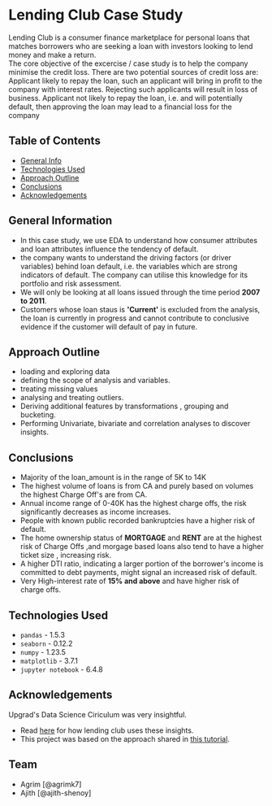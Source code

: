 # Lending Club Case Study
<p> Lending Club is a consumer finance marketplace for personal loans that matches borrowers who are seeking a loan with investors looking to lend money and make a return.
<br>The core objective of the excercise / case study is to help the company minimise the credit loss. There are two potential sources of credit loss are:
Applicant likely to repay the loan, such an applicant will bring in profit to the company with interest rates. Rejecting such applicants will result in loss of business.
Applicant not likely to repay the loan, i.e. and will potentially default, then approving the loan may lead to a financial loss for the company<p>


## Table of Contents
* [General Info](#general-information)
* [Technologies Used](#technologies-used)
* [Approach Outline](#approach-outline)
* [Conclusions](#conclusions)
* [Acknowledgements](#acknowledgements)

<!-- You can include any other section that is pertinent to your problem -->

## General Information
- In this case study, we use EDA to understand how consumer attributes and loan attributes influence the tendency of default.
- the company wants to understand the driving factors (or driver variables) behind loan default, i.e. the variables which are strong indicators of default.  The company can utilise this knowledge for its portfolio and risk assessment. 
- We will only be looking at all loans issued through the time period **2007 to 2011**.
- Customers whose loan staus is **'Current'** is excluded from the analysis, the loan is currently in progress and cannot contribute to conclusive evidence if the customer will default of pay in future.

## Approach Outline
- loading and exploring data
- defining the scope of analysis and variables.
- treating missing values
- analysing and treating outliers.
- Deriving additional features by transformations , grouping and bucketing.
- Performing Univariate, bivariate and correlation analyses to discover insights. 


## Conclusions
- Majority of the loan_amount is in the range of 5K to 14K
- The highest volume of loans is from CA and purely based on volumes the highest Charge Off's are from CA.
- Annual income range of 0-40K has the highest charge offs, the risk significantly decreases as income increases.
- People with known public recorded bankruptcies have a higher risk of default.
- The home ownership status of **MORTGAGE** and **RENT** are at the highest risk of Charge Offs ,and morgage based loans also tend to have a higher ticket size , increasing risk.
- A higher DTI ratio, indicating a larger portion of the borrower's income is committed to debt payments, might signal an increased risk of default.
- Very High-interest rate of **15% and above** and have higher risk of charge offs.


## Technologies Used
- `pandas` - 1.5.3
- `seaborn` - 0.12.2
- `numpy` - 1.23.5
- `matplotlib` - 3.7.1
- `jupyter notebook` - 6.4.8

## Acknowledgements
Upgrad's Data Science Ciriculum was very insightful.
- Read [here](https://www.heap.io/customer-stories/lending-club) for how lending club uses these insights.
- This project was based on the approach shared in [this tutorial](https://www.analyticsvidhya.com/blog/2021/08/how-to-perform-exploratory-data-analysis-a-guide-for-beginners/).


## Team
- Agrim [@agrimk7]
- Ajith [@ajith-shenoy]
